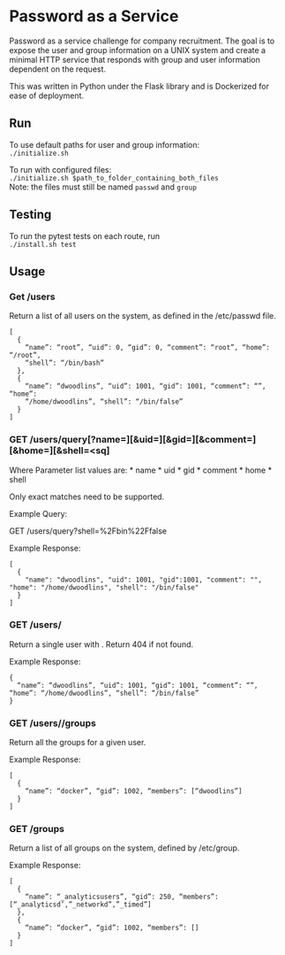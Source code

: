 # Password as a Service

Password as a service challenge for company recruitment.
The goal is to expose the user and group information on a UNIX system and create a minimal HTTP service that responds with group and user information dependent on the request.

This was written in Python under the Flask library and is Dockerized for ease of deployment.

## Run

To use default paths for user and group information:  
```./initialize.sh ```

To run with configured files:  
``` ./initialize.sh $path_to_folder_containing_both_files ```  
Note: the files must still be named ```passwd``` and ```group```

## Testing
To run the pytest tests on each route, run  
```./install.sh test```

## Usage

### Get /users

Return a list of all users on the system, as defined in the /etc/passwd file.

```
[
  {
    “name”: “root”, “uid”: 0, “gid”: 0, “comment”: “root”, “home”: “/root”,
    “shell”: “/bin/bash”
  },
  {
    “name”: “dwoodlins”, “uid”: 1001, “gid”: 1001, “comment”: “”, “home”:
    “/home/dwoodlins”, “shell”: “/bin/false”
  }
]
```

### GET /users/query[?name=<nq>][&uid=<uq>][&gid=<gq>][&comment=<cq>][&home=<hq>][&shell=<sq]

Where Parameter list values are:
    * name
    * uid
    * gid
    * comment
    * home
    * shell

Only exact matches need to be supported.

Example Query:

GET /users/query?shell=%2Fbin%22Ffalse

Example Response:
```
[
  {
    "name": "dwoodlins", "uid": 1001, "gid":1001, "comment": "", "home": "/home/dwoodlins", "shell": "/bin/false"
  }
]
```
### GET /users/<uid>

Return a single user with <uid>. Return 404 if <uid> not found.

Example Response:
```
{
  “name”: “dwoodlins”, “uid”: 1001, “gid”: 1001, “comment”: “”, “home”: “/home/dwoodlins”, “shell”: “/bin/false”
}
```
### GET /users/<uid>/groups

Return all the groups for a given user.

Example Response:
```
[
  {
    “name”: “docker”, “gid”: 1002, “members”: [“dwoodlins”]
  }
]
```

### GET /groups

Return a list of all groups on the system, defined by /etc/group.

Example Response:
```
[
  {
    “name”: “_analyticsusers”, “gid”: 250, “members”: [“_analyticsd’,”_networkd”,”_timed”]
  },
  {
    “name”: “docker”, “gid”: 1002, “members”: []
  }
]
```
